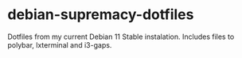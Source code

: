 # debian-supremacy-dotfiles

Dotfiles from my current Debian 11 Stable instalation. Includes files to polybar, lxterminal and i3-gaps.

